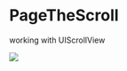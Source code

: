 # PageTheScroll
working with UIScrollView

 <img src = "https://user-images.githubusercontent.com/25490907/33701257-e19aad1c-dad2-11e7-890a-f4b7f8abed60.gif">
